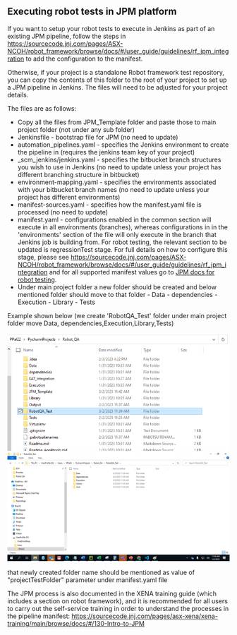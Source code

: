 ## Executing robot tests in JPM platform

If you want to setup your robot tests to execute in Jenkins as part of an existing JPM pipeline, follow the steps in https://sourcecode.jnj.com/pages/ASX-NCOH/robot_framework/browse/docs/#/user_guide/guidelines/rf_jpm_integration to add the configuration to the manifest.

Otherwise, if your project is a standalone Robot framework test repository, you can copy the contents of this folder to the root of your project to set up a JPM pipeline in Jenkins. The files will need to be adjusted for your project details.

The files are as follows:
- Copy all the files from JPM_Template folder and paste those to main project folder (not under any sub folder)
- Jenkinsfile - bootstrap file for JPM (no need to update)
- automation_pipelines.yaml - specifies the Jenkins environment to create the pipeline in (requires the jenkins team key of your project)
- _scm_jenkins/jenkins.yaml - specifies the bitbucket branch structures you wish to use in Jenkins (no need to update unless your project has different branching structure in bitbucket)
- environment-mapping.yaml - specifies the environments associated with your bitbucket branch names (no need to update unless your project has different environments)
- manifest-sources.yaml - specifies how the manifest.yaml file is processed (no need to update)
- manifest.yaml - configurations enabled in the common section will execute in all environments (branches), whereas configurations in in the 'environments' section of the file will only execute in the branch that Jenkins job is building from. For robot testing, the relevant section to be updated is regressionTest stage. For full details on how to configure this stage, please see https://sourcecode.jnj.com/pages/ASX-NCOH/robot_framework/browse/docs/#/user_guide/guidelines/rf_jpm_integration and for all supported manifest values go to [JPM docs for robot testing](https://sourcecode.jnj.com/pages/ASX-NAGH/jpm_shared_lib/develop/browse/docs/#/user-guide/jpm-pipelines/stages/robot-testing?id=supported-manifest-values-for-robot-testing).
- Under main project folder a new folder should be created and below mentioned folder should move to that folder
      - Data
      - dependencies
      - Execution
      - Library
      - Tests

Example shown below (we create 'RobotQA_Test' folder under main project folder move Data, dependencies,Execution,Library,Tests)

![img.png](JPM_Test_folder1.png)
![img.png](JPM_Test_folder2.png)

that newly created folder name should be mentioned as value of "projectTestFolder" parameter under manifest.yaml file


The JPM process is also documented in the XENA training guide (which includes a section on robot framework), and it is recommended for all users to carry out the self-service training in order to understand the processes in the pipeline manifest: https://sourcecode.jnj.com/pages/asx-xena/xena-training/main/browse/docs/#/130-Intro-to-JPM